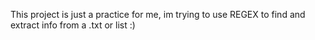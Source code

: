 This project is just a practice for me, im trying to use REGEX to find and extract info from a .txt or list :)
